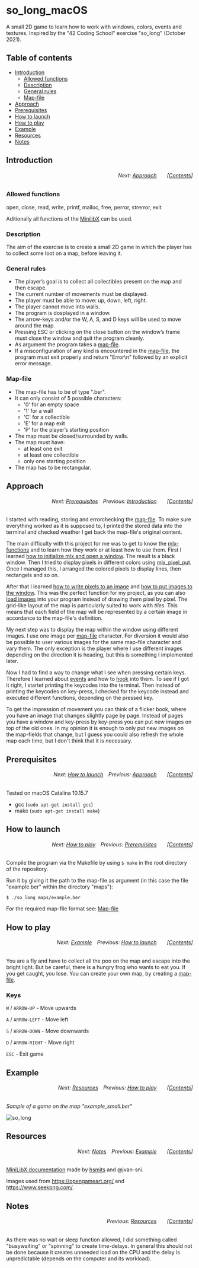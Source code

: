 # so_long_macOS
A small 2D game to learn how to work with windows, colors, events and textures. Inspired by the "42 Coding School" exercise "so_long" (October 2021).

## Table of contents
* [Introduction](#introduction)
  * [Allowed functions](#allowed-functions)
  * [Description](#description)
  * [General rules](#general-rules)
  * [Map-file](#map-file)
* [Approach](#approach)
* [Prerequisites](#prerequisites)
* [How to launch](#how-to-launch)
* [How to play](#how-to-play)
* [Example](#example)
* [Resources](#resources)
* [Notes](#notes)


## Introduction
###### <p align="right">Next: [Approach](#approach)&emsp;&emsp;[[Contents](#table-of-contents)]</p>
### Allowed functions
open, close, read, write, printf, malloc, free, perror, strerror, exit

Aditionally all functions of the [MinilibX](https://harm-smits.github.io/42docs/libs/minilibx/introduction.html#introduction-1) can be used. 

### Description
The aim of the exercise is to create a small 2D game in which the player has to collect some loot on a map, before leaving it.

### General rules
* The player’s goal is to collect all collectibles present on the map and then escape.
* The current number of movements must be displayed.
* The player must be able to move: up, down, left, right.
* The player cannot move into walls.
* The program is dosplayed in a window.
* The arrow-keys and/or the W, A, S, and D keys will be used to move around the map.
* Pressing ESC or clicking on the close button on the window’s frame must close the window and quit the program cleanly.
* As argument the program takes a [map-file](#map-file).
* If a misconfiguration of any kind is encountered in the [map-file](#map-file), the program must exit properly and return "Error\n" followed by an explicit error message.

### Map-file
* The map-file has to be of type ".ber".
* It can only consist of 5 possible characters:
  * '0' for an empty space
  * '1' for a wall
  * 'C' for a collectible
  * 'E' for a map exit
  * 'P' for the player’s starting position
* The map must be closed/surrounded by walls.
* The map must have:
  * at least one exit
  * at least one collectible
  * only one starting position
* The map has to be rectangular.

## Approach
###### <p align="right">Next: [Prerequisites](#prerequisites)&emsp;Previous: [Introduction](#introduction)&emsp;&emsp;[[Contents](#table-of-contents)]</p>

I started with reading, storing and errorchecking the [map-file](#map-file). To make sure everything worked as it is supposed to, I printed the stored data into the terminal and checked weather I get back the map-file's original content.

The main difficulty with this project for me was to get to know the [mlx-functions](https://harm-smits.github.io/42docs/libs/minilibx/prototypes.html) and to learn how they work or at least how to use them. First I learned [how to initialize mlx and open a window](https://harm-smits.github.io/42docs/libs/minilibx/getting_started.html#initialization). The result is a black window. Then I tried to display pixels in different colors using [mlx_pixel_put](https://harm-smits.github.io/42docs/libs/minilibx/prototypes.html#mlx_pixel_put). Once I managed this, I arranged the colored pixels to display lines, then rectangels and so on.

After that I learned [how to write pixels to an image](https://harm-smits.github.io/42docs/libs/minilibx/getting_started.html#writing-pixels-to-a-image) and [how to put images to the window](https://harm-smits.github.io/42docs/libs/minilibx/getting_started.html#pushing-images-to-a-window). This was the perfect function for my project, as you can also [load images](https://harm-smits.github.io/42docs/libs/minilibx/images.html#reading-images) into your program instead of drawing them pixel by pixel. The grid-like layout of the map is particularly suited to work with _tiles_. This means that each field of the map will be represented by a certain image in accordance to the map-file's definition.

My next step was to display the map within the window using different images. I use one image per [map-file](#map-file) character. For diversion it would also be possible to user various images for the same map-file character and vary them. The only exception is the player where I use different images depending on the direction it is heading, but this is something I implemented later.

Now I had to find a way to change what I see when pressing certain keys. Therefore I learned about [events](https://harm-smits.github.io/42docs/libs/minilibx/events.html#introduction) and how to [hook](https://harm-smits.github.io/42docs/libs/minilibx/events.html#hooking-into-events) into them. To see if I got it right, I startet printing the keycodes into the terminal. Then instead of printing the keycodes on key-press, I checked for the keycode instead and executed different functions, depending on the pressed key.

To get the impression of movement you can think of a flicker book, where you have an image that changes slightly page by page. Instead of pages you have a window and key-press by key-press you can put new images on top of the old ones. In my opinion it is enough to only put new images on the map-fields that change, but I guess you could also refresh the whole map each time, but I don't think that it is necessary.

## Prerequisites
###### <p align="right">Next: [How to launch](#how-to-launch)&emsp;Previous: [Approach](#approach)&emsp;&emsp;[[Contents](#table-of-contents)]</p>
Tested on macOS Catalina 10.15.7
* gcc (```sudo apt-get install gcc```)
* make (```sudo apt-get install make```)

## How to launch
###### <p align="right">Next: [How to play](#how-to-play)&emsp;Previous: [Prerequisites](#prerequisites)&emsp;&emsp;[[Contents](#table-of-contents)]</p>
Compile the program via the Makefile by using ```$ make``` in the root directory of the repository.

Run it by giving it the path to the map-file as argument (in this case the file "example.ber" within the directory "maps"):

```
$ ./so_long maps/example.ber
```

For the required map-file format see: [Map-file](#map-file)

## How to play
###### <p align="right">Next: [Example](#example)&emsp;Previous: [How to launch](#how-to-launch)&emsp;&emsp;[[Contents](#table-of-contents)]</p>
You are a fly and have to collect all the poo on the map and escape into the bright light. But be careful, there is a hungry frog who wants to eat you. If you get caught, you lose. You can create your own map, by creating a [map-file](#map-file).

### Keys
```W``` / ```ARROW-UP``` - Move upwards

```A``` / ```ARROW-LEFT``` - Move left

```S``` / ```ARROW-DOWN``` - Move downwards

```D``` / ```ARROW-RIGHT``` - Move right

```ESC``` - Exit game

## Example
###### <p align="right">Next: [Resources](#resources)&emsp;Previous: [How to play](#how-to-play)&emsp;&emsp;[[Contents](#table-of-contents)]</p>
_Sample of a game on the map "example_small.ber"_

![so_long](https://user-images.githubusercontent.com/80413516/155494401-f80fc365-a149-4cf7-bba0-c28b14634285.gif)

## Resources
###### <p align="right">Next: [Notes](#notes)&emsp;Previous: [Example](#example)&emsp;&emsp;[[Contents](#table-of-contents)]</p>
[MiniLibX documentation](https://harm-smits.github.io/42docs/libs/minilibx) made by [hsmits](https://github.com/harm-smits) and @jvan-sni.

Images used from https://opengameart.org/ and https://www.seekpng.com/.

## Notes
###### <p align="right">Previous: [Resources](#resources)&emsp;&emsp;[[Contents](#table-of-contents)]</p>
As there was no wait or sleep function allowed, I did something called "busywaiting" or "spinning" to create time-delays. In general this should not be done because it creates unneeded load on the CPU and the delay is unpredictable (depends on the computer and its workload).
